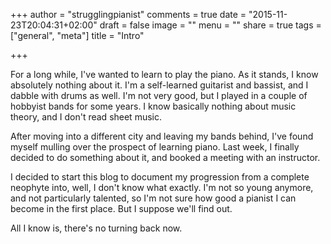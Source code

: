 +++
author = "strugglingpianist"
comments = true
date = "2015-11-23T20:04:31+02:00"
draft = false
image = ""
menu = ""
share = true
tags = ["general", "meta"]
title = "Intro"

+++

For a long while, I've wanted to learn to play the piano. As it stands, I know
absolutely nothing about it. I'm a self-learned guitarist and bassist, and I
dabble with drums as well. I'm not very good, but I played in a couple of
hobbyist bands for some years. I know basically nothing about music theory, and
I don't read sheet music.

After moving into a different city and leaving my bands behind, I've found
myself mulling over the prospect of learning piano. Last week, I finally
decided to do something about it, and booked a meeting with an instructor.

I decided to start this blog to document my progression from a complete
neophyte into, well, I don't know what exactly. I'm not so young anymore, and
not particularly talented, so I'm not sure how good a pianist I can become in
the first place. But I suppose we'll find out.

All I know is, there's no turning back now.
